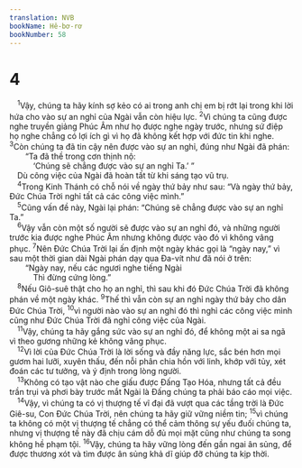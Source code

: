 ```yaml
---
translation: NVB
bookName: Hê-bơ-rơ 
bookNumber: 58
---
```


<div class="title"><h1>4</h1></div>
<span class="verse he_4_1"> <sup>1</sup>Vậy, chúng ta hãy kính sợ kẻo có ai trong anh chị em bị rớt lại trong khi lời hứa cho vào sự an nghỉ của Ngài vẫn còn hiệu lực. </span>
<span class="verse he_4_2"><sup>2</sup>Vì chúng ta cũng được nghe truyền giảng Phúc Âm như họ được nghe ngày trước, nhưng sứ điệp họ nghe chẳng có lợi ích gì vì họ đã không kết hợp với đức tin khi nghe. </span>
<span class="verse he_4_3"><sup>3</sup>Còn chúng ta đã tin cậy nên được vào sự an nghỉ, đúng như Ngài đã phán: <br/>  “Ta đã thề trong cơn thịnh nộ: <br/>   ‘Chúng sẽ chẳng được vào sự an nghỉ Ta.’ ” <br/> Dù công việc của Ngài đã hoàn tất từ khi sáng tạo vũ trụ. <br/></span>
<span class="verse he_4_4"> <sup>4</sup>Trong Kinh Thánh có chỗ nói về ngày thứ bảy như sau: “Và ngày thứ bảy, Đức Chúa Trời nghỉ tất cả các công việc mình.” <br/></span>
<span class="verse he_4_5"> <sup>5</sup>Cũng vấn đề này, Ngài lại phán: “Chúng sẽ chẳng được vào sự an nghỉ Ta.” <br/></span>
<span class="verse he_4_6"> <sup>6</sup>Vậy vẫn còn một số người sẽ được vào sự an nghỉ đó, và những người trước kia được nghe Phúc Âm nhưng không được vào đó vì không vâng phục. </span>
<span class="verse he_4_7"><sup>7</sup>Nên Đức Chúa Trời lại ấn định một ngày khác gọi là “ngày nay,” vì sau một thời gian dài Ngài phán dạy qua Đa-vít như đã nói ở trên: <br/>  “Ngày nay, nếu các ngươi nghe tiếng Ngài <br/>   Thì đừng cứng lòng.” <br/></span>
<span class="verse he_4_8"> <sup>8</sup>Nếu Giô-suê thật cho họ an nghỉ, thì sau khi đó Đức Chúa Trời đã không phán về một ngày khác. </span>
<span class="verse he_4_9"><sup>9</sup>Thế thì vẫn còn sự an nghỉ ngày thứ bảy cho dân Đức Chúa Trời, </span>
<span class="verse he_4_10"><sup>10</sup>vì người nào vào sự an nghỉ đó thì nghỉ các công việc mình cũng như Đức Chúa Trời đã nghỉ công việc của Ngài. <br/></span>
<span class="verse he_4_11"> <sup>11</sup>Vậy, chúng ta hãy gắng sức vào sự an nghỉ đó, để không một ai sa ngã vì theo gương những kẻ không vâng phục. <br/></span>
<span class="verse he_4_12"> <sup>12</sup>Vì lời của Đức Chúa Trời là lời sống và đầy năng lực, sắc bén hơn mọi gươm hai lưỡi, xuyên thấu, đến nỗi phân chia hồn với linh, khớp với tủy, xét đoán các tư tưởng, và ý định trong lòng người. <br/></span>
<span class="verse he_4_13"> <sup>13</sup>Không có tạo vật nào che giấu được Đấng Tạo Hóa, nhưng tất cả đều trần trụi và phơi bày trước mắt Ngài là Đấng chúng ta phải báo cáo mọi việc. <br/></span>
<span class="verse he_4_14"> <sup>14</sup>Vậy, vì chúng ta có vị thượng tế vĩ đại đã vượt qua các tầng trời là Đức Giê-su, Con Đức Chúa Trời, nên chúng ta hãy giữ vững niềm tin; </span>
<span class="verse he_4_15"><sup>15</sup>vì chúng ta không có một vị thượng tế chẳng có thể cảm thông sự yếu đuối chúng ta, nhưng vị thượng tế này đã chịu cám dỗ đủ mọi mặt cũng như chúng ta song không hề phạm tội. </span>
<span class="verse he_4_16"><sup>16</sup>Vậy, chúng ta hãy vững lòng đến gần ngai ân sủng, để được thương xót và tìm được ân sủng khả dĩ giúp đỡ chúng ta kịp thời. <br/></span>
